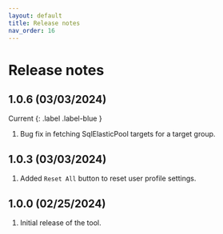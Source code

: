 ```yaml
---
layout: default
title: Release notes
nav_order: 16
---
```


# Release notes
## 1.0.6 (03/03/2024) 
Current
{: .label .label-blue }
1. Bug fix in fetching SqlElasticPool targets for a target group. 

## 1.0.3 (03/03/2024) 
1. Added `Reset All` button to reset user profile settings.

## 1.0.0 (02/25/2024) 
1. Initial release of the tool.

